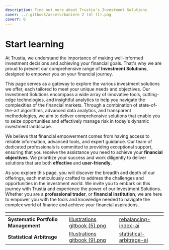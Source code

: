 ```yaml
---
description: Find out more about Trustia's Investment Solutions
cover: ../.gitbook/assets/baniere 2 (4) (1).png
coverY: 0
---
```


# Start learning

At Trustia, we understand the importance of making well-informed investment decisions and achieving your financial goals. That's why we are proud to present our comprehensive range of **Investment Solutions**, designed to empower you on your financial journey.

This page serves as a gateway to explore the various investment solutions we offer, each tailored to meet your unique needs and objectives. Our Investment Solutions encompass a wide array of innovative tools, cutting-edge technologies, and insightful analytics to help you navigate the complexities of the financial markets. Through a combination of state-of-the-art algorithms, advanced data analytics, and transparent methodologies, we aim to deliver comprehensive solutions that enable you to seize opportunities and effectively manage risk in today's dynamic investment landscape.

We believe that financial empowerment comes from having access to reliable information, advanced tools, and expert guidance. Our team of dedicated professionals is committed to providing exceptional support, ensuring that you receive the assistance you need to achieve your **financial objectives**. We prioritize your success and work diligently to deliver solutions that are both **effective** and **user-friendly**.&#x20;

As you explore this page, you will discover the breadth and depth of our offerings, each meticulously crafted to address the challenges and opportunities in the investment world. We invite you to embark on this journey with Trustia and experience the power of our Investment Solutions. Whether you are a **professional trader**, or **financial institution**, we are here to empower you with the tools and knowledge needed to navigate the complex world of finance and achieve your financial aspirations.

<table data-card-size="large" data-view="cards"><thead><tr><th></th><th data-hidden data-card-cover data-type="files"></th><th data-hidden data-card-target data-type="content-ref"></th></tr></thead><tbody><tr><td><strong>Systematic Portfolio Management</strong></td><td><a href="../.gitbook/assets/Illustrations gitbook (5).png">Illustrations gitbook (5).png</a></td><td><a href="rebalancing-index-ai/">rebalancing-index-ai</a></td></tr><tr><td><strong>Statistical Arbitrage</strong> </td><td><a href="../.gitbook/assets/Illustrations gitbook (9).png">Illustrations gitbook (9).png</a></td><td><a href="statistical-arbitrage-ai/">statistical-arbitrage-ai</a></td></tr></tbody></table>
